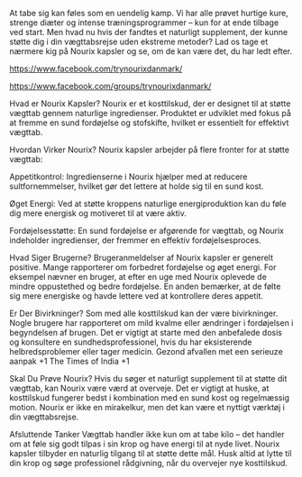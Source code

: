 At tabe sig kan føles som en uendelig kamp. Vi har alle prøvet hurtige kure, strenge diæter og intense træningsprogrammer – kun for at ende tilbage ved start. Men hvad nu hvis der fandtes et naturligt supplement, der kunne støtte dig i din vægttabsrejse uden ekstreme metoder? Lad os tage et nærmere kig på Nourix kapsler og se, om de kan være det, du har ledt efter.​

https://www.facebook.com/trynourixdanmark/

https://www.facebook.com/groups/trynourixdanmark/

Hvad er Nourix Kapsler?
Nourix er et kosttilskud, der er designet til at støtte vægttab gennem naturlige ingredienser. Produktet er udviklet med fokus på at fremme en sund fordøjelse og stofskifte, hvilket er essentielt for effektivt vægttab.​

Hvordan Virker Nourix?
Nourix kapsler arbejder på flere fronter for at støtte vægttab:​

Appetitkontrol: Ingredienserne i Nourix hjælper med at reducere sultfornemmelser, hvilket gør det lettere at holde sig til en sund kost.​

Øget Energi: Ved at støtte kroppens naturlige energiproduktion kan du føle dig mere energisk og motiveret til at være aktiv.​

Fordøjelsesstøtte: En sund fordøjelse er afgørende for vægttab, og Nourix indeholder ingredienser, der fremmer en effektiv fordøjelsesproces.​

Hvad Siger Brugerne?
Brugeranmeldelser af Nourix kapsler er generelt positive. Mange rapporterer om forbedret fordøjelse og øget energi. For eksempel nævner en bruger, at efter en uge med Nourix oplevede de mindre oppustethed og bedre fordøjelse. En anden bemærker, at de følte sig mere energiske og havde lettere ved at kontrollere deres appetit.​

Er Der Bivirkninger?
Som med alle kosttilskud kan der være bivirkninger. Nogle brugere har rapporteret om mild kvalme eller ændringer i fordøjelsen i begyndelsen af brugen. Det er vigtigt at starte med den anbefalede dosis og konsultere en sundhedsprofessionel, hvis du har eksisterende helbredsproblemer eller tager medicin.​
Gezond afvallen met een serieuze aanpak
+1
The Times of India
+1

Skal Du Prøve Nourix?
Hvis du søger et naturligt supplement til at støtte dit vægttab, kan Nourix være værd at overveje. Det er vigtigt at huske, at kosttilskud fungerer bedst i kombination med en sund kost og regelmæssig motion. Nourix er ikke en mirakelkur, men det kan være et nyttigt værktøj i din vægttabsrejse.​

Afsluttende Tanker
Vægttab handler ikke kun om at tabe kilo – det handler om at føle sig godt tilpas i sin krop og have energi til at nyde livet. Nourix kapsler tilbyder en naturlig tilgang til at støtte dette mål. Husk altid at lytte til din krop og søge professionel rådgivning, når du overvejer nye kosttilskud.

